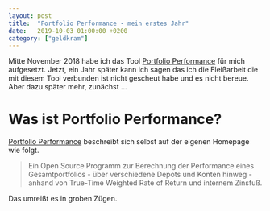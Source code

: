 ```yaml
---
layout: post
title:  "Portfolio Performance - mein erstes Jahr"
date:   2019-10-03 01:00:00 +0200
category: ["geldkram"]
---
```



Mitte November 2018 habe ich das Tool [Portfolio Performance](https://www.portfolio-performance.info/portfolio/) für mich aufgesetzt. Jetzt, ein Jahr später kann ich sagen das ich die Fleißarbeit die mit diesem Tool verbunden ist nicht gescheut habe und es nicht bereue. Aber dazu später mehr, zunächst ...

# Was ist Portfolio Performance?

[Portfolio Performance](https://www.portfolio-performance.info/portfolio/) beschreibt sich selbst auf der eigenen
 Homepage wie folgt.
 
> Ein Open Source Programm zur Berechnung der Performance eines Gesamtportfolios - über verschiedene Depots und
 Konten hinweg - anhand von True-Time Weighted Rate of Return und internem Zinsfuß.

Das umreißt es in groben Zügen.  